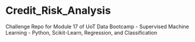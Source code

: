 # Credit_Risk_Analysis
Challenge Repo for Module 17 of UoT Data Bootcamp - Supervised Machine Learning - Python, Scikit-Learn, Regression, and Classification
